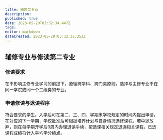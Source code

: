 ```yaml
---
title: 辅修二专业
description: 
published: true
date: 2023-05-20T03:32:34.447Z
tags: 
editor: markdown
dateCreated: 2023-05-20T03:32:32.353Z
---
```


## 辅修专业与修读第二专业

### 修读要求

在不影响主修专业学习的前提下，遵循跨学科、跨门类原则，选择与主修专业不在同一学院或同一个二级类的专业。

### 申请修读与退读程序

符合要求的学生，入学后可在第二、三、四、学期末学校规定的时间内提出申请，在对应的下一学期，学校批准后可根据培养计划与自身情况选修课程。若中途放弃，则在每学期开学后3周内办理退读手续，按选课相关规定退选相关课程，已选课程成绩将计入平均学分绩点。